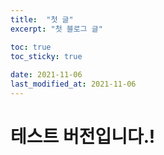 ```yaml
---
title:  "첫 글"
excerpt: "첫 블로그 글"

toc: true
toc_sticky: true
 
date: 2021-11-06
last_modified_at: 2021-11-06
---
```



# 테스트 버전입니다.!
